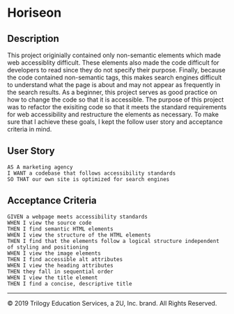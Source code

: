 # Horiseon 

## Description
This project originially contained only non-semantic elements which made web accessiblity difficult. These elements also made the code difficult for developers to read since they do not specify their purpose. Finally, because the code contained non-semantic tags, this makes search engines difficult to understand what the page is about and may not appear as frequently in the search results. As a beginner, this project serves as good practice on how to change the code so that it is accessible. 
The purpose of this project was to refactor the exisiting code so that it meets the standard requirements for web accessibility and restructure the elements as necessary. To make sure that I achieve these goals, I kept the follow user story and acceptance criteria in mind.


## User Story

```
AS A marketing agency
I WANT a codebase that follows accessibility standards
SO THAT our own site is optimized for search engines
```

## Acceptance Criteria

```
GIVEN a webpage meets accessibility standards
WHEN I view the source code
THEN I find semantic HTML elements
WHEN I view the structure of the HTML elements
THEN I find that the elements follow a logical structure independent of styling and positioning
WHEN I view the image elements
THEN I find accessible alt attributes
WHEN I view the heading attributes
THEN they fall in sequential order
WHEN I view the title element
THEN I find a concise, descriptive title
```

- - -
© 2019 Trilogy Education Services, a 2U, Inc. brand. All Rights Reserved.
